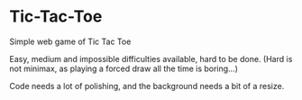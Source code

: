 # Tic-Tac-Toe
Simple web game of Tic Tac Toe

Easy, medium and impossible difficulties available, hard to be done. (Hard is not minimax, as playing a forced draw all the time is boring...)

Code needs a lot of polishing, and the background needs a bit of a resize.
